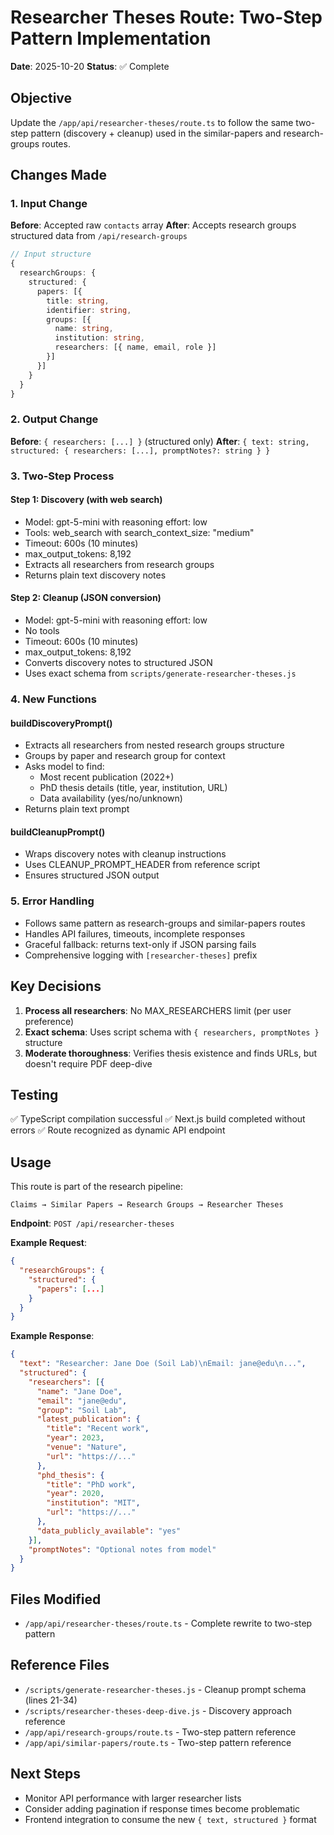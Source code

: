 # Researcher Theses Route: Two-Step Pattern Implementation

**Date**: 2025-10-20
**Status**: ✅ Complete

## Objective

Update the `/app/api/researcher-theses/route.ts` to follow the same two-step pattern (discovery + cleanup) used in the similar-papers and research-groups routes.

## Changes Made

### 1. Input Change
**Before**: Accepted raw `contacts` array
**After**: Accepts research groups structured data from `/api/research-groups`

```typescript
// Input structure
{
  researchGroups: {
    structured: {
      papers: [{
        title: string,
        identifier: string,
        groups: [{
          name: string,
          institution: string,
          researchers: [{ name, email, role }]
        }]
      }]
    }
  }
}
```

### 2. Output Change
**Before**: `{ researchers: [...] }` (structured only)
**After**: `{ text: string, structured: { researchers: [...], promptNotes?: string } }`

### 3. Two-Step Process

#### Step 1: Discovery (with web search)
- Model: gpt-5-mini with reasoning effort: low
- Tools: web_search with search_context_size: "medium"
- Timeout: 600s (10 minutes)
- max_output_tokens: 8,192
- Extracts all researchers from research groups
- Returns plain text discovery notes

#### Step 2: Cleanup (JSON conversion)
- Model: gpt-5-mini with reasoning effort: low
- No tools
- Timeout: 600s (10 minutes)
- max_output_tokens: 8,192
- Converts discovery notes to structured JSON
- Uses exact schema from `scripts/generate-researcher-theses.js`

### 4. New Functions

#### buildDiscoveryPrompt()
- Extracts all researchers from nested research groups structure
- Groups by paper and research group for context
- Asks model to find:
  - Most recent publication (2022+)
  - PhD thesis details (title, year, institution, URL)
  - Data availability (yes/no/unknown)
- Returns plain text prompt

#### buildCleanupPrompt()
- Wraps discovery notes with cleanup instructions
- Uses CLEANUP_PROMPT_HEADER from reference script
- Ensures structured JSON output

### 5. Error Handling
- Follows same pattern as research-groups and similar-papers routes
- Handles API failures, timeouts, incomplete responses
- Graceful fallback: returns text-only if JSON parsing fails
- Comprehensive logging with `[researcher-theses]` prefix

## Key Decisions

1. **Process all researchers**: No MAX_RESEARCHERS limit (per user preference)
2. **Exact schema**: Uses script schema with `{ researchers, promptNotes }` structure
3. **Moderate thoroughness**: Verifies thesis existence and finds URLs, but doesn't require PDF deep-dive

## Testing

✅ TypeScript compilation successful
✅ Next.js build completed without errors
✅ Route recognized as dynamic API endpoint

## Usage

This route is part of the research pipeline:

```
Claims → Similar Papers → Research Groups → Researcher Theses
```

**Endpoint**: `POST /api/researcher-theses`

**Example Request**:
```json
{
  "researchGroups": {
    "structured": {
      "papers": [...]
    }
  }
}
```

**Example Response**:
```json
{
  "text": "Researcher: Jane Doe (Soil Lab)\nEmail: jane@edu\n...",
  "structured": {
    "researchers": [{
      "name": "Jane Doe",
      "email": "jane@edu",
      "group": "Soil Lab",
      "latest_publication": {
        "title": "Recent work",
        "year": 2023,
        "venue": "Nature",
        "url": "https://..."
      },
      "phd_thesis": {
        "title": "PhD work",
        "year": 2020,
        "institution": "MIT",
        "url": "https://..."
      },
      "data_publicly_available": "yes"
    }],
    "promptNotes": "Optional notes from model"
  }
}
```

## Files Modified

- `/app/api/researcher-theses/route.ts` - Complete rewrite to two-step pattern

## Reference Files

- `/scripts/generate-researcher-theses.js` - Cleanup prompt schema (lines 21-34)
- `/scripts/researcher-theses-deep-dive.js` - Discovery approach reference
- `/app/api/research-groups/route.ts` - Two-step pattern reference
- `/app/api/similar-papers/route.ts` - Two-step pattern reference

## Next Steps

- Monitor API performance with larger researcher lists
- Consider adding pagination if response times become problematic
- Frontend integration to consume the new `{ text, structured }` format
